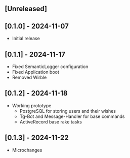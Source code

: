## [Unreleased]

## [0.1.0] - 2024-11-07

- Initial release

## [0.1.1] - 2024-11-17

- Fixed SemanticLogger configuration
- Fixed Application boot
- Removed Wirble

## [0.1.2] - 2024-11-18

- Working prototype
  - PostgreSQL for storing users and their wishes
  - Tg-Bot and Message-Handler for base commands
  - ActiveRecord base rake tasks

## [0.1.3] - 2024-11-22
- Microchanges
